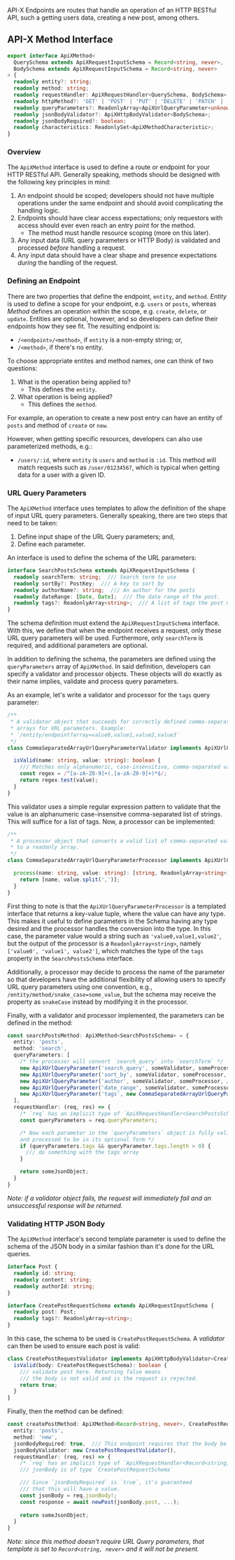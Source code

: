API-X Endpoints are routes that handle an operation of an HTTP RESTful API, such a getting users data, creating a new post, among others.

## API-X Method Interface

```ts
export interface ApiXMethod<
  QuerySchema extends ApiXRequestInputSchema = Record<string, never>,
  BodySchema extends ApiXRequestInputSchema = Record<string, never>
> {
  readonly entity?: string;
  readonly method: string;
  readonly requestHandler: ApiXRequestHandler<QuerySchema, BodySchema>;
  readonly httpMethod?: 'GET' | 'POST' | 'PUT' | 'DELETE' | 'PATCH' | 'ALL';
  readonly queryParameters?: ReadonlyArray<ApiXUrlQueryParameter<unknown>>;
  readonly jsonBodyValidator?: ApiXHttpBodyValidator<BodySchema>;
  readonly jsonBodyRequired?: boolean;
  readonly characteristics: ReadonlySet<ApiXMethodCharacteristic>;
}
```

### Overview

The `ApiXMethod` interface is used to define a route or endpoint for your HTTP RESTful API. Generally speaking, methods should be designed with the following key principles in mind:
1. An endpoint should be scoped; developers should not have multiple operations under the same endpoint and should avoid complicating the handling logic.
2. Endpoints should have clear access expectations; only requestors with access should ever even reach an entry point for the method.
   - The method must handle resource scoping (more on this later).
3. Any input data (URL query parameters or HTTP Body) is validated and processed _before_ handling a request.
4. Any input data should have a clear shape and presence expectations _during_ the handling of the request.

### Defining an Endpoint

There are two properties that define the endpoint, `entity`, and `method`. _Entity_ is used to define a scope for your endpoint, e.g. `users` or `posts`, whereas _Method_ defines an operation within the scope, e.g. `create`, `delete`, or `update`. Entities are optional, however, and so developers can define their endpoints how they see fit. The resulting endpoint is:
- `/<endpoint>/<method>`, if `entity` is a non-empty string; or,
- `/<method>`, if there's no entity.

To choose appropriate entites and method names, one can think of two questions:
1. What is the operation being applied to?
   - This defines the `entity`.
2. What operation is being applied?
   - This defines the `method`.

For example, an operation to create a new post entry can have an entity of `posts` and method of `create` or `new`.

However, when getting specific resources, developers can also use parameterized methods, e.g.:
- `/users/:id`, where `entity` is `users` and `method` is `:id`. This method will match requests such as `/user/01234567`, which is typical when getting data for a user with a given ID.

### URL Query Parameters

The `ApiXMethod` interface uses templates to allow the definition of the shape of input URL query parameters. Generally speaking, there are two steps that need to be taken:
1. Define input shape of the URL Query parameters; and,
2. Define each parameter.

An interface is used to define the schema of the URL parameters:

```ts
interface SearchPostsSchema extends ApiXRequestInputSchema {
  readonly searchTerm: string;  /// Search term to use
  readonly sortBy?: PostKey;  /// A key to sort by
  readonly authorName?: string;  /// An author for the posts
  readonly dateRange: [Date, Date];  /// The date range of the post.
  readonly tags?: ReadonlyArray<string>;  /// A list of tags the post must contain
}
```

The schema definition must extend the `ApiXRequestInputSchema` interface. With this, we define that when the endpoint receives a request, only these URL query parameters will be used. Furthermore, only `searchTerm` is required, and additional parameters are optional.

In addition to defining the schema, the parameters are defined using the `queryParameters` array of `ApiXMethod`. In said definition, developers can specify a validator and processor objects. These objects will do exactly as their name implies, validate and process query parameters.

As an example, let's write a validator and processor for the `tags` query parameter:

```ts
/**
 * A validator object that succeeds for correctly defined comma-separated
 * arrays for URL parameters. Example:
 * `/entity/endpoint?array=value0,value1,value2,value3`
 */
class CommaSeparatedArrayUrlQueryParameterValidator implements ApiXUrlQueryParameterValidator {

  isValid(name: string, value: string): boolean {
    /// Matches only alphanumeric, case-insensitive, comma-separated values
    const regex = /^[a-zA-Z0-9]+(,[a-zA-Z0-9]+)*$/;
    return regex.test(value);
  }
}
```

This validator uses a simple regular expression pattern to validate that the value is an alphanumeric case-insensitve comma-separated list of strings. This will suffice for a list of tags. Now, a processor can be implemented:

```ts
/**
 * A processor object that converts a valid list of comma-separated values
 * to a readonly array.
 */
class CommaSeparatedArrayUrlQueryParameterProcessor implements ApiXUrlQueryParameterProcessor<ReadyonlyArray<string>> {

  process(name: string, value: string): [string, ReadonlyArray<string>] {
    return [name, value.split(',')];
  }
}
```

First thing to note is that the `ApiXUrlQueryParameterProcessor` is a templated interface that returns a key-value tuple, where the value can have any type. This makes it useful to define parameters in the Schema having any type desired and the processor handles the conversion into the type. In this case, the parameter value would a string such as `'value0,value1,value2'`, but the output of the processor is a `ReadonlyArray<string>`, namely `['value0', 'value1', value2']`, which matches the type of the `tags` property in the `SearchPostsSchema` interface.

Additionally, a processor may decide to process the name of the parameter so that developers have the additional flexibility of allowing users to specify URL query parameters using one convention, e.g., `/entity/method/snake_case=some_value`, but the schema may receive the property as `snakeCase` instead by modifying it in the processor.

Finally, with a validator and processor implemented, the parameters can be defined in the method:

```ts
const searchPostsMethod: ApiXMethod<SearchPostsSchema> = {
  entity: 'posts',
  method: 'search',
  queryParameters: [
    /* the processor will convert `search_query` into `searchTerm` */
    new ApiXUrlQueryParameter('search_query', someValidator, someProcessor, true /* required */),
    new ApiXUrlQueryParameter('sort_by', someValidator, someProcessor, /* not required */),
    new ApiXUrlQueryParameter('author', someValidator, someProcessor, /* not required */),
    new ApiXUrlQueryParameter('date_range', someValidator, someProcessor, /* not required */),
    new ApiXUrlQueryParameter('tags', new CommaSeparatedArrayUrlQueryParameterValidator(), new CommaSeparatedArrayUrlQueryParameterProcessor(), /* not required */),
  ],
  requestHandler: (req, res) => {
    /* `req` has an implicit type of `ApiXRequestHandler<SearchPostsSchema> */
    const queryParameters = req.queryParameters;

    /* Now each parameter in the `queryParameters` object is fully validated
    and processed to be in its optional form */
    if (queryParameters.tags && queryParameter.tags.length > 0) {
      /// do something with the tags array
    }

    return someJsonObject;
  }
}
```

_Note: if a validator object fails, the request will immediately fail and an unsuccessful response will be returned._

### Validating HTTP JSON Body

The `ApiXMethod` interface's second template parameter is used to define the schema of the JSON body in a similar fashion than it's done for the URL queries.

```ts
interface Post {
  readonly id: string;
  readonly content: string;
  readonly authorId: string;
}

interface CreatePostRequestSchema extends ApiXRequestInputSchema {
  readonly post: Post;
  readonly tags?: ReadonlyArray<string>;
}
```

In this case, the schema to be used is `CreatePostRequestSchema`. A _validator_ can then be used to ensure each post is valid:

```ts
class CreatePostRequestValidator implements ApiXHttpBodyValidator<CreatePostRequestSchema> {
  isValid(body: CreatePostRequestSchema): boolean {
    /// validate post here. Returning false means
    /// the body is not valid and is the request is rejected.
    return true;
  }
} 
```

Finally, then the method can be defined:

```ts
const createPostMethod: ApiXMethod<Record<string, never>, CreatePostRequestSchema> = {
  entity: 'posts',
  method: 'new',
  jsonBodyRequired: true,  /// This endpoint requires that the body be present,
  jsonBodyValidator: new CreatePostRequestValidator(),
  requestHandler: (req, res) => {
    /* `req` has an implicit type of `ApiXRequestHandler<Record<string, never>, CreatePostRequestSchema> */
    /// jsonBody is of type `CreatePostRequestSchema`

    /// Since `jsonBodyRequired` is `true`, it's guaranteed
    /// that this will have a value.
    const jsonBody = req.jsonBody!;
    const response = await newPost(jsonBody.post, ...);
    
    return someJsonObject;
  }
}
```

_Note: since this method doesn't require URL Query parameters, that template is set to `Record<string, never>` and it will not be present._
